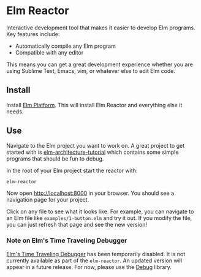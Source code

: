 # Elm Reactor

Interactive development tool that makes it easier to develop Elm
programs. Key features include:

  * Automatically compile any Elm program
  * Compatible with any editor

This means you can get a great development experience whether you are using
Sublime Text, Emacs, vim, or whatever else to edit Elm code.


## Install

Install [Elm Platform][platform]. This will install Elm Reactor and everything
else it needs.

[platform]: http://elm-lang.org/install


## Use

Navigate to the Elm project you want to work on. A great project to get started
with is [elm-architecture-tutorial][] which contains some simple programs that should be fun
to debug.

[elm-architecture-tutorial]: https://github.com/evancz/elm-architecture-tutorial

In the root of your Elm project start the reactor with:

```bash
elm-reactor
```

Now open [http://localhost:8000](http://localhost:8000) in your browser. You
should see a navigation page for your project.

Click on any file to see what it looks like. For example, you can navigate to an Elm file like `examples/1-button.elm` and try it out. If you modify the file, you can just refresh that page and see the new version!

### Note on Elm's Time Traveling Debugger
[Elm's Time Traveling Debugger](http://debug.elm-lang.org/) has been temporarily disabled.
It is not currently available as part of the `elm-reactor`.
An updated version will appear in a future release.
For now, please use the [Debug](http://package.elm-lang.org/packages/elm-lang/core/latest/Debug) library.
